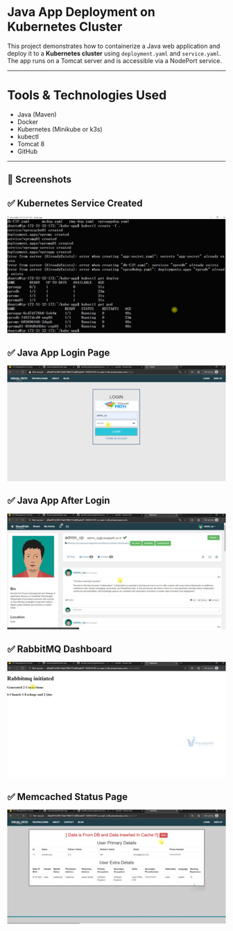 #  Java App Deployment on Kubernetes Cluster

This project demonstrates how to containerize a Java web application and deploy it to a **Kubernetes cluster** using `deployment.yaml` and `service.yaml`. The app runs on a Tomcat server and is accessible via a NodePort service.

---

# Tools & Technologies Used

- Java (Maven)
- Docker
- Kubernetes (Minikube or k3s)
- kubectl
- Tomcat 8
- GitHub


---

## 📸 Screenshots

## ✅ Kubernetes Service Created
![K8s Service](Screenshots/k8s-service-created.png)

## ✅ Java App Login Page
![Login](Screenshots/app-login-page.png)

## ✅ Java App After Login
![Logged In](Screenshots/app-loggedin-page.png)

## ✅ RabbitMQ Dashboard
![RabbitMQ](Screenshots/rabbitmq-dashboard.png)

## ✅ Memcached Status Page
![Memcached](Screenshots/memcached-status.png)


